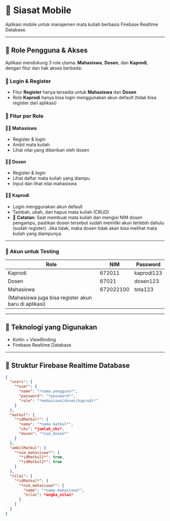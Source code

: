 # 📱 Siasat Mobile

Aplikasi mobile untuk manajemen mata kuliah berbasis Firebase Realtime Database.

---

## 👥 Role Pengguna & Akses

Aplikasi mendukung 3 role utama: **Mahasiswa**, **Dosen**, dan **Kaprodi**, dengan fitur dan hak akses berbeda:

### 🔑 Login & Register
- Fitur **Register** hanya tersedia untuk **Mahasiswa** dan **Dosen**
- Role **Kaprodi** hanya bisa login menggunakan akun default (tidak bisa register dari aplikasi)

### 📌 Fitur per Role

#### 👨‍🎓 Mahasiswa
- Register & login
- Ambil mata kuliah
- Lihat nilai yang diberikan oleh dosen

#### 👨‍🏫 Dosen
- Register & login
- Lihat daftar mata kuliah yang diampu
- Input dan lihat nilai mahasiswa

#### 👨‍💼 Kaprodi
- Login menggunakan akun default
- Tambah, ubah, dan hapus mata kuliah (CRUD)
- 📝 **Catatan:** Saat membuat mata kuliah dan mengisi NIM dosen pengampu, pastikan dosen tersebut sudah memiliki akun terlebih dahulu (sudah register). Jika tidak, maka dosen tidak akan bisa melihat mata kuliah yang diampunya.

---

### 🧪 Akun untuk Testing

| Role      | NIM       | Password   |
|-----------|-----------|------------|
| Kaprodi   | 672011    | kaprodi123 |
| Dosen     | 67021     | dosen123   |
| Mahasiswa | 672022100 | tota123    |
| (Mahasiswa juga bisa register akun baru di aplikasi) |

---

## 🔧 Teknologi yang Digunakan

- Kotlin + ViewBinding
- Firebase Realtime Database

---

## 📂 Struktur Firebase Realtime Database

```json
{
  "users": {
    "*nim*": {
      "name": "*nama pengguna*",
      "password": "*password*",
      "role": "*mahasiswa|dosen|kaprodi*"
    }
  },
  "matkul": {
    "*idMatkul*": {
      "nama": "*nama matkul*",
      "sks": *jumlah_sks*,
      "dosen": "*nim_dosen*"
    }
  },
  "ambilMatkul": {
    "*nim_mahasiswa*": {
      "*idMatkul1*": true,
      "*idMatkul2*": true
    }
  },
  "nilai": {
    "*idMatkul*": {
      "*nim_mahasiswa*": {
        "name": "*nama mahasiswa*",
        "nilai": *angka_nilai*
      }
    }
  }
}
